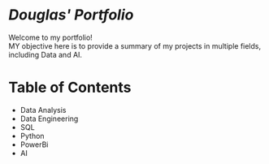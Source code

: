 # ***Douglas' Portfolio***

Welcome to my portfolio!  
MY objective here is to provide a summary of my projects in multiple fields, including Data and AI.

# Table of Contents

* Data Analysis
* Data Engineering
* SQL
* Python
* PowerBi
* AI



